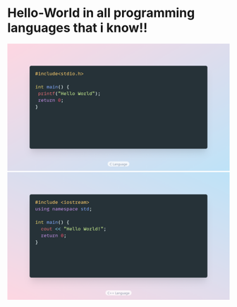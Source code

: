 # Hello-World in all programming languages that i know!! 
![C Language](/C_language.png)
![C++ Language](/C++_language.png)
